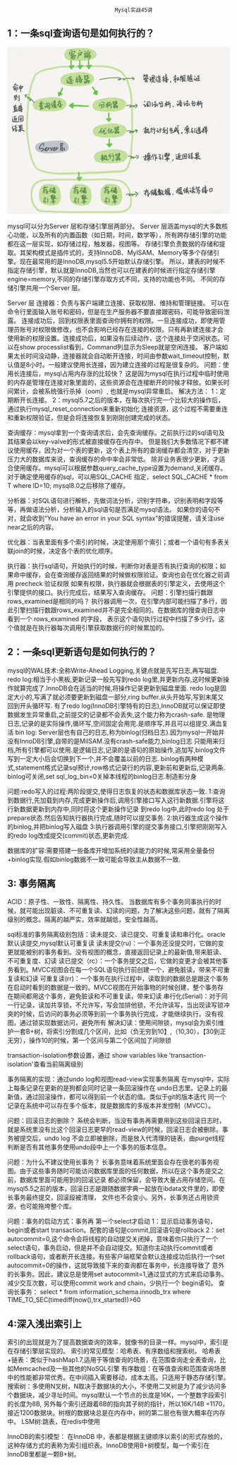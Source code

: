                                       Mysql实战45讲

## 1：一条sql查询语句是如何执行的？
![binaryTree](../mysql/image/1/sql查询步骤.png   "binaryTree")

mysql可以分为Server 层和存储引擎层两部分。
  Server 层涵盖mysql的大多数核心功能，以及所有的内置函数（如日期，时间，数学等），所有跨存储引擎的功能都在这一层实现，如存储过程，触发器，视图等。
  存储引擎负责数据的存储和提取。其架构模式是插件式的，支持InnoDB、MyISAM、Memory等多个存储引擎。现在最常用的是InnoDB,mysql5.5开始默认存储引擎。 
所以，建表的时候不指定存储引擎，默认就是InnoDB,当然也可以在建表的时候进行指定存储引擎engine=memory,不同的存储引擎存取方式不同，支持的功能也不同。
不同的存储引擎共用一个Server 层。

Server 层
连接器：负责与客户端建立连接、获取权限、维持和管理链接。 可以在命令行里面输入账号和密码，但是在生产服务器不要直接跟密码，可能导致密码泄露。
      连接成功后，回到权限表里面查询你拥有的权限。一旦连接成功，即使用管理员账号对权限做修改，也不会影响已经存在连接的权限。只有再新建连接才会
      使用新的权限设置。连接成功后，如果没有后续动作，这个连接处于空闲状态。可以在show processlist看到，Command列显示为Sleep就是空闲连接。
      客户端如果太长时间没动静，连接器就会自动断开连接，时间由参数wait_timeout控制，默认值是8小时。一般建议使用长连接，因为建立连接的过程是很复杂的。
      问题：使用长连接后，mysql占用内存涨的比较快？
          这是因为mysql在执行过程中临时使用的内存是管理在连接对象里面的，这些资源会在连接断开的时候才释放。如果长时间累计，会被系统强行杀掉（oom）,
          也就是mysql异常重启。
      解决方法： 1：定期断开长连接。     2：mysql5.7之后的版本，在每次执行完一个比较大的操作后，通过执行mysql_reset_connection来重新初始化
               连接资源，这个过程不需要重连和重新权限验证，但是会将连接恢复到刚刚创建完成的状态。

查询缓存：mysql拿到一个查询请求后，会先查询缓存。之前执行过的sql语句及其结果会以key-valve的形式被直接缓存在内存中。
        但是我们大多数情况下都不建议使用缓存，因为对一个表的更新，这个表上所有的查询缓存都会清空，对于更新压力大的数据库来说，查询缓存的命中率会非常低。
        除非业务表很少更新，才适合使用缓存。mysql可以根据参数query_cache_type设置为demand,关闭缓存。对于确定使用缓存的sql，可以用SQL_CACHE
        指定，select SQL_CACHE * from T where ID=10;  mysql8.0之后移除了缓存。

分析器：对SQL语句进行解析，先做词法分析，识别字符串，识别表明和字段等等，再做语法分析，分析输入的sql语句是否满足mysql语法。
       如果你的语句不对，就会收到“You have an error in your SQL syntax”的错误提醒，请关注use near之后的内容。

优化器：当表里面有多个索引的时候，决定使用那个索引；或者一个语句有多表关联join的时候，决定各个表的优化顺序。

执行器：执行sql语句，开始执行的时候，判断你对表是否有执行查询的权限；如果命中缓存，会在查询缓存返回结果的时候做权限验证。查询也会在优化器之前调用 precheck 验证权限
       如果有权限，执行器就会根据表的引擎定义，去使用这个引擎提供的接口。执行完成后，结果写入查询缓存。
       问题：引擎扫描行数跟rows_examined是相同的吗？
            执行器调用一次，在引擎内部可能扫描了多行，因此引擎扫描行数跟rows_examined并不是完全相同的。在数据库的慢查询日志中看到一个 rows_examined 的字段，
            表示这个语句执行过程中扫描了多少行。这个值就是在执行器每次调用引擎获取数据行的时候累加的。


## 2：一条sql更新语句是如何执行的？
mysql的WAL技术:全称Write-Ahead Logging,关键点就是先写日志,再写磁盘.
 redo log:相当于小黑板,更新记录一般先写到redo log里,并更新内存,这时候更新操作就算完成了.InnoDB会在适当的时候,将操作记录更新到磁盘里面.
          redo log是固定大小的,写满了就必须要更新到磁盘一部分,ring buffer.从头开始写,写到末尾又回到开头循环写.
          有了redo log(InnoDB引擎特有的日志),InnoDB就可以保证即使数据发生异常重启,之前提交的记录都不会丢失,这个能力称为crash-safe.
          是物理日志,记录的是实际操作,循环写,空间固定会用完.是顺序写,并且可以组提交.满血复活
bin log: Server层也有自己的日志,称为binlog(归档日志).因为mysql一开始并没有InnoDB引擎,自带的是MiISAM.没有crash-safe能力,binlog日志
          只能用来归档,所有引擎都可以使用.是逻辑日志,记录的是语句的原始操作,追加写,binlog文件写到一定大小后会切换到下一个,并不会覆盖以前的日志.
          binlog有两种模式,statement格式记录sql预计,row格式记录行的内容,更新前和更新后,记录两条.
          binlog可关闭,set sql_log_bin=0关掉本线程的binlog日志.制造影分身
          
问题:redo写入的过程:两阶段提交,使得日志恢复的状态和数据库状态一致.
     1:查询到数据行,先加载到内存,完成更新操作后,调用引擎接口写入这行新数据.引擎将这行新数据更新到内存中,同时将这个更新操作记录
       到redo log中,此时redo log 处于prepare状态.然后告知执行器执行完成,随时可以提交事务.
     2:执行器生成这个操作的binlog,并把binlog写入磁盘
     3:执行器调用引擎的提交事务接口,引擎把刚刚写入的redo log改成提交(commit)状态,更新完成.

数据库的扩容:需要搭建一些备库开增加系统的读能力的时候,常采用全量备份+binlog实现.假如binlog数据不一致可能会导致主从数据不一致.


## 3: 事务隔离
ACID：原子性、一致性、隔离性、持久性。
当数据库有多个事务同事执行的时候，就可能出现脏读、不可重复读、幻读的问题，为了解决这些问题，就有了隔离级别的概念。隔离的越严实，效率就越低，安全性越高。

sql标准的事务隔离级别包括：读未提交、读已提交、可重复读和串行化。oracle默认读提交,mysql默认可重复读
读未提交(ru)：一个事务还没提交时，它做的变更就能被别的事务看到。没有视图的概念，直接返回记录上的最新值,带来脏读、不可重复度、幻读
读已提交（rc）：一个事务提交之后，它做的变更才会被其他事务看到。MVCC视图会在每一个SQL语句执行前创建一个，避免脏读，带来不可重复读和幻读
可重复读(rr)：一个事务在执行过程中，读取到的数据总是跟这个事务在启动时看到的数据是一致的。MVCC视图在开始事物的时候创建，整个事务存在期间都用这个事务，避免脏读和不可重复读，带来幻读
串行化(Serial)：对于同一行记录，读加共享锁，不允许写，写会加排他锁，不允许读写，当出现读写锁冲突的时候，后访问的事务必须等到前一个事务执行完成，才能继续执行。没有视图，通过锁实现数据访问，避免所有
解决幻读：使用间隙锁，mysql会为索引维护一套B+树，将索引分割成几个区间，比如（负无穷到10】,（10,30），【30到正无穷），操作10的时候，第一个区间与第二个区间加了间隙锁
 
transaction-isolation参数设置，通过 show variables like 'transaction-isolation'查看当前隔离级别 

事务隔离的实现：通过undo log和视图read-view实现事务隔离
在mysql中，实际上每条记录在更新的是狗都会同时记录一条回滚操作在 undo日志里。记录上的最新值，通过回滚操作，都可以得到前一个状态的值。类似于git的版本迭代
同一个记录在系统中可以存在多个版本，就是数据库的多版本并发控制（MVCC）。

问题：回滚日志的删除？
     系统会判断，当没有事务再需要用到这些回滚日志时，就是系统里没有比这个回滚日志更早的read-view的时候，回滚日志会被删除。事务被提交后，undo log
     不会立即被删除，而是放入代清理的链表，由purge线程判断是否有其他事务使用undo段中上一个事务的版本信息。

问题：为什么不建议使用长事务？
    长事务意味着系统里面会存在很老的事务视图。由于这些事务随时可能访问数据库里面的任何数据，所以在这个事务提交之前，数据库里面可能用到的回滚记录
    都必须保留，会导致大量占用存储空间。在mysql5.5之前的版本，回滚日志是跟随数据字典一起放在ibdata文件里的，即使长事务最终提交，回滚段被清理，
    文件也不会变小。另外，长事务还占用锁资源，也可能拖垮整个库。

问题：事务的启动方式：事务再 第一个select才启动
   1：显示启动事务语句，begin或者start transaction。配套的语句是commit,回滚语句是rollback
   2：set autocommit=0,这个命令会将线程的自动提交关闭掉，意味着你只执行了一个select语句，事务启动，但是并不会自动提交。知道你主动执行commit或者
     rollback语句，或者断开长连接。有些客户端框架会默认连接成功后执行一个set autocommit=0的操作，这就导致接下来的查询都在事务中，长连接导致了
     意外的长事务。因此，建议总是使用set autocommit=1,通过显式的方式来启动事务。减少交互次数，可以使用commit work and chain，少执行一个
     begin语句。
查询长事务： select * from information_schema.innodb_trx where TIME_TO_SEC(timediff(now(),trx_started))>60


## 4:深入浅出索引上
索引的出现就是为了提高数据查询的效率，就像书的目录一样。mysql中，索引是在存储引擎层实现的。
索引的常见模型：哈希表、有序数组和搜索树。
哈希表+链表：类似于hashMap1.7,适用于等值查询的场景，在范围查询走全表查询，比如Memcached及一些其他的NoSQL引擎
有序数组：在等值查询和范围查询场景中的性能都非常优秀。在中间插入需要移动，成本太高。只适用于静态存储引擎。
搜索树：多使用N叉树，N取决于数据块的大小，不使用二叉树是为了减少访问多个数据块，减少寻址时间。mysql默认一个节点的长度是16K，一个整数字段索引的长度为8B,
      另外每个索引还跟着6B的指向其子树的指针，所以16K/14B =1170，接近1200数据块。树根的数据块总是在内存中，树的第二层也有很大概率在内存中。
LSM树:跳表，在redis中使用

InnoDB的索引模型：
在InnoDB 中，表都是根据主键顺序以索引的形式存放的，这种存储方式的表称为索引组织表。InnoDB使用B+树模型，每一个索引在InnoDB里都是一颗B+树。







